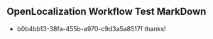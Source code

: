 ## OpenLocalization Workflow Test MarkDown
* b0b4bb13-38fa-455b-a970-c9d3a5a8517f thanks!

<!--HONumber=Jul16_HO4-->


